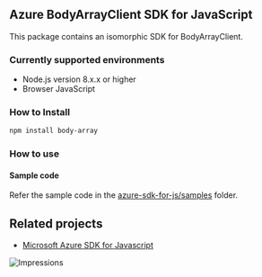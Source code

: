 ## Azure BodyArrayClient SDK for JavaScript

This package contains an isomorphic SDK for BodyArrayClient.

### Currently supported environments

- Node.js version 8.x.x or higher
- Browser JavaScript

### How to Install

```bash
npm install body-array
```

### How to use

#### Sample code

Refer the sample code in the [azure-sdk-for-js/samples](https://github.com/Azure/azure-sdk-for-js/tree/master/samples) folder.

## Related projects

- [Microsoft Azure SDK for Javascript](https://github.com/Azure/azure-sdk-for-js)


![Impressions](https://azure-sdk-impressions.azurewebsites.net/api/impressions/azure-sdk-for-js%2Fsdk%2Fcdn%2Farm-cdn%2FREADME.png)